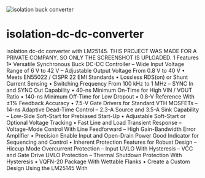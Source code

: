 ![isolation buck converter](https://user-images.githubusercontent.com/45290421/125198035-e6b48b00-e268-11eb-8cea-910e9c0b288b.PNG)
# isolation-dc-dc-converter
isolation dc-dc converter with LM25145. THIS PROJECT WAS MADE FOR A PRIVATE COMPANY. SO ONLY THE SCREENSHOT IS UPLOADED.
1 Features
1• Versatile Synchronous Buck DC-DC Controller
– Wide Input Voltage Range of 6 V to 42 V
– Adjustable Output Voltage From 0.8 V to 40 V
• Meets EN55022 / CISPR 22 EMI Standards
• Lossless RDS(on) or Shunt Current Sensing
• Switching Frequency From 100 kHz to 1 MHz
– SYNC In and SYNC Out Capability
• 40-ns Minimum On-Time for High VIN / VOUT Ratio
• 140-ns Minimum Off-Time for Low Dropout
• 0.8-V Reference With ±1% Feedback Accuracy
• 7.5-V Gate Drivers for Standard VTH MOSFETs
– 14-ns Adaptive Dead-Time Control
– 2.3-A Source and 3.5-A Sink Capability
– Low-Side Soft-Start for Prebiased Start-Up
• Adjustable Soft-Start or Optional Voltage Tracking
• Fast Line and Load Transient Response
– Voltage-Mode Control With Line Feedforward
– High Gain-Bandwidth Error Amplifier
• Precision Enable Input and Open-Drain Power
Good Indicator for Sequencing and Control
• Inherent Protection Features for Robust Design
– Hiccup Mode Overcurrent Protection
– Input UVLO With Hysteresis
– VCC and Gate Drive UVLO Protection
– Thermal Shutdown Protection With Hysteresis
• VQFN-20 Package With Wettable Flanks
• Create a Custom Design Using the LM25145 With
